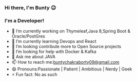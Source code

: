 ### Hi there, I'm Bunty 😉


### I'm a Developer!
- 🔭 I’m currently working on Thymeleaf,Java 8,Spring Boot & Oracle/PostGres
- 🌱 I’m currently learning Devops and React
- 👯 I’m looking contribute more to Open Source projects
- 🤔 I’m looking for help with Docker & Kafka
- 💬 Ask me about JAVA
- 📫 How to reach me:buntychakraborty09@gmail.com
- 😄 Pronouns:Passionate | Patient | Ambitious | Nerdy | Geek
- ⚡ Fun fact: No as such
